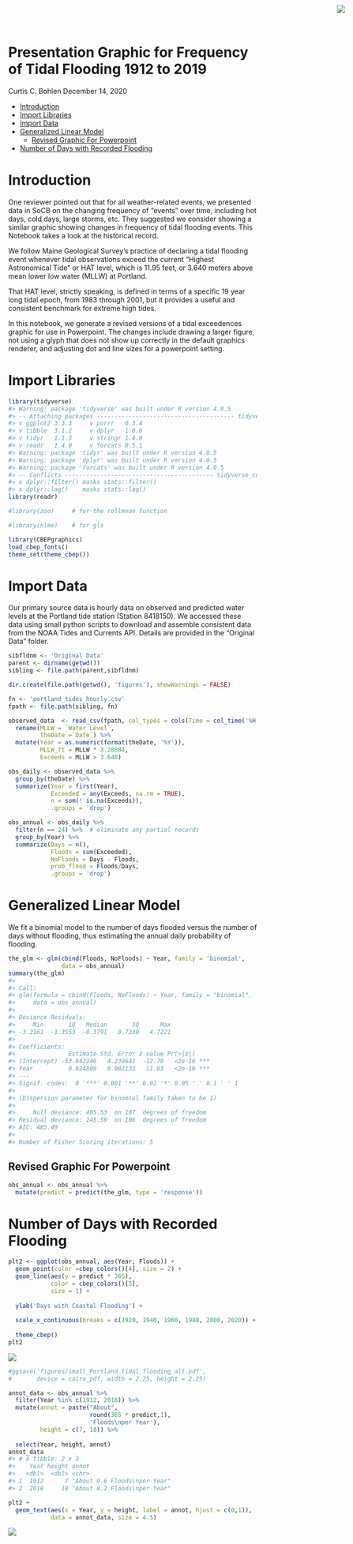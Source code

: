 Presentation Graphic for Frequency of Tidal Flooding 1912 to 2019
================
Curtis C. Bohlen
December 14, 2020

-   [Introduction](#introduction)
-   [Import Libraries](#import-libraries)
-   [Import Data](#import-data)
-   [Generalized Linear Model](#generalized-linear-model)
    -   [Revised Graphic For
        Powerpoint](#revised-graphic-for-powerpoint)
-   [Number of Days with Recorded
    Flooding](#number-of-days-with-recorded-flooding)

<img
    src="https://www.cascobayestuary.org/wp-content/uploads/2014/04/logo_sm.jpg"
    style="position:absolute;top:10px;right:50px;" />

# Introduction

One reviewer pointed out that for all weather-related events, we
presented data in SoCB on the changing frequency of “events” over time,
including hot days, cold days, large storms, etc. They suggested we
consider showing a similar graphic showing changes in frequency of tidal
flooding events. This Notebook takes a look at the historical record.

We follow Maine Geological Survey’s practice of declaring a tidal
flooding event whenever tidal observations exceed the current “Highest
Astronomical Tide” or HAT level, which is 11.95 feet, or 3.640 meters
above mean lower low water (MLLW) at Portland.

That HAT level, strictly speaking, is defined in terms of a specific 19
year long tidal epoch, from 1983 through 2001, but it provides a useful
and consistent benchmark for extreme high tides.

In this notebook, we generate a revised versions of a tidal exceedences
graphic for use in Powerpoint. The changes include drawing a larger
figure, not using a glyph that does not show up correctly in the default
graphics renderer, and adjusting dot and line sizes for a powerpoint
setting.

# Import Libraries

``` r
library(tidyverse)
#> Warning: package 'tidyverse' was built under R version 4.0.5
#> -- Attaching packages --------------------------------------- tidyverse 1.3.1 --
#> v ggplot2 3.3.3     v purrr   0.3.4
#> v tibble  3.1.2     v dplyr   1.0.6
#> v tidyr   1.1.3     v stringr 1.4.0
#> v readr   1.4.0     v forcats 0.5.1
#> Warning: package 'tidyr' was built under R version 4.0.5
#> Warning: package 'dplyr' was built under R version 4.0.5
#> Warning: package 'forcats' was built under R version 4.0.5
#> -- Conflicts ------------------------------------------ tidyverse_conflicts() --
#> x dplyr::filter() masks stats::filter()
#> x dplyr::lag()    masks stats::lag()
library(readr)

#library(zoo)     # for the rollmean function

#library(nlme)    # for gls

library(CBEPgraphics)
load_cbep_fonts()
theme_set(theme_cbep())
```

# Import Data

Our primary source data is hourly data on observed and predicted water
levels at the Portland tide station (Station 8418150). We accessed these
data using small python scripts to download and assemble consistent data
from the NOAA Tides and Currents API. Details are provided in the
“Original Data” folder.

``` r
sibfldnm <- 'Original Data'
parent <- dirname(getwd())
sibling <- file.path(parent,sibfldnm)

dir.create(file.path(getwd(), 'figures'), showWarnings = FALSE)
```

``` r
fn <- 'portland_tides_hourly.csv'
fpath <- file.path(sibling, fn)

observed_data  <- read_csv(fpath, col_types = cols(Time = col_time('%H:%M'))) %>%
  rename(MLLW = `Water Level`,
         theDate =`Date`) %>%
  mutate(Year = as.numeric(format(theDate, '%Y')),
         MLLW_ft = MLLW * 3.28084,
         Exceeds = MLLW > 3.640)
```

``` r
obs_daily <- observed_data %>%
  group_by(theDate) %>%
  summarize(Year = first(Year),
            Exceeded = any(Exceeds, na.rm = TRUE),
            n = sum(! is.na(Exceeds)),
            .groups = 'drop')
```

``` r
obs_annual <- obs_daily %>%
  filter(n == 24) %>%  # eliminate any partial records
  group_by(Year) %>%
  summarize(Days = n(),
            Floods = sum(Exceeded),
            NoFloods = Days - Floods,
            prob_flood = Floods/Days,
            .groups = 'drop')
```

# Generalized Linear Model

We fit a binomial model to the number of days flooded versus the number
of days without flooding, thus estimating the annual daily probability
of flooding.

``` r
the_glm <- glm(cbind(Floods, NoFloods) ~ Year, family = 'binomial',
               data = obs_annual)
summary(the_glm)
#> 
#> Call:
#> glm(formula = cbind(Floods, NoFloods) ~ Year, family = "binomial", 
#>     data = obs_annual)
#> 
#> Deviance Residuals: 
#>     Min       1Q   Median       3Q      Max  
#> -3.2161  -1.3553  -0.3791   0.7330   4.7221  
#> 
#> Coefficients:
#>               Estimate Std. Error z value Pr(>|z|)    
#> (Intercept) -53.842246   4.239641  -12.70   <2e-16 ***
#> Year          0.024809   0.002133   11.63   <2e-16 ***
#> ---
#> Signif. codes:  0 '***' 0.001 '**' 0.01 '*' 0.05 '.' 0.1 ' ' 1
#> 
#> (Dispersion parameter for binomial family taken to be 1)
#> 
#>     Null deviance: 405.53  on 107  degrees of freedom
#> Residual deviance: 245.59  on 106  degrees of freedom
#> AIC: 485.49
#> 
#> Number of Fisher Scoring iterations: 5
```

## Revised Graphic For Powerpoint

``` r
obs_annual <- obs_annual %>%
  mutate(predict = predict(the_glm, type = 'response'))
```

# Number of Days with Recorded Flooding

``` r
plt2 <- ggplot(obs_annual, aes(Year, Floods)) +
  geom_point(color =cbep_colors()[4], size = 2) +
  geom_line(aes(y = predict * 365),
            color = cbep_colors()[5],
            size = 1) +
  
  ylab('Days with Coastal Flooding') +
  
  scale_x_continuous(breaks = c(1920, 1940, 1960, 1980, 2000, 2020)) +
    
  theme_cbep()
plt2
```

<img src="Tidal_Flooding_Events_Powerpoint_files/figure-gfm/unnamed-chunk-5-1.png" style="display: block; margin: auto;" />

``` r
#ggsave('figures/small_Portland_tidal_flooding_alt.pdf', 
#       device = cairo_pdf, width = 2.25, height = 2.25)
```

``` r
annot_data <- obs_annual %>%
  filter(Year %in% c(1912, 2018)) %>%
  mutate(annot = paste("About",
                       round(365 * predict,1),
                       'Floods\nper Year'),
         height = c(7, 18)) %>%
  
  select(Year, height, annot)
annot_data
#> # A tibble: 2 x 3
#>    Year height annot                       
#>   <dbl>  <dbl> <chr>                       
#> 1  1912      7 "About 0.6 Floods\nper Year"
#> 2  2018     18 "About 8.2 Floods\nper Year"
```

``` r
plt2 +
  geom_text(aes(x = Year, y = height, label = annot, hjust = c(0,1)),
            data = annot_data, size = 4.5)
```

<img src="Tidal_Flooding_Events_Powerpoint_files/figure-gfm/annotate_graphic-1.png" style="display: block; margin: auto;" />
